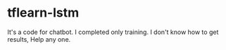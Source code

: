 # tflearn-lstm
It's a code for chatbot. I completed only training. I don't know how to get results, Help any one. 
